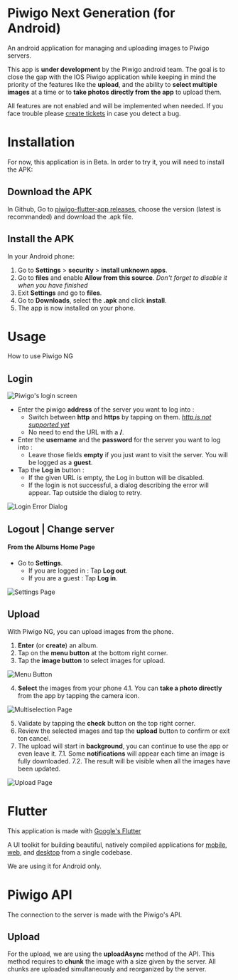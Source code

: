 # Piwigo Next Generation (for Android)

An android application for managing and uploading images to Piwigo servers.

This app is **under development** by the Piwigo android team. The goal is to close the gap with the IOS Piwigo application while keeping in mind the priority of the features like the **upload**, and the ability to **select multiple images** at a time or to **take photos directly from the app** to upload them.

All features are not enabled and will be implemented when needed.
If you face trouble please [create tickets](https://github.com/Piwigo/piwigo-flutter-app/issues/new/choose) in case you detect a bug.


# Installation

For now, this application is in Beta. In order to try it, you will need to install the APK:

## Download the APK

In Github, Go to [piwigo-flutter-app releases](https://github.com/Piwigo/piwigo-flutter-app/releases), choose the version (latest is recommanded) and download the .apk file.

## Install the APK

In your Android phone:
 1. Go to **Settings** > **security** > **install unknown apps**.
 2. Go to **files** and enable **Allow from this source**.
 *Don't forget to disable it when you have finished*
 3. Exit **Settings** and go to **files**.
 4. Go to **Downloads**, select the **.apk** and click **install**.
 6. The app is now installed on your phone.

# Usage

How to use Piwigo NG

## Login
![Piwigo's login screen](https://i.imgur.com/KIX3K2o.png)

 - Enter the piwigo **address** of the server you want to log into :
	 - Switch between **http** and **https** by tapping on them.
*[http is not supported yet](https://flutter.dev/docs/release/breaking-changes/network-policy-ios-android)*
	 - No need to end the URL with a **/**.
 - Enter the **username** and the **password** for the server you want to log into :
	 - Leave those fields **empty** if you just want to visit the server. You will be logged as a **guest**.
 - Tap the **Log in** button :
	 - If the given URL is empty, the Log in button will be disabled.
	 - If the login is not successful, a dialog describing the error will appear. Tap outside the dialog to retry.

![Login Error Dialog](https://i.imgur.com/M1NgMtz.png)

## Logout | Change server

#### From the Albums Home Page
- Go to **Settings**.
	- If you are logged in : Tap **Log out**.
	- If you are a guest : Tap **Log in**.

![Settings Page](https://i.imgur.com/iPOjYRs.png)
## Upload
With Piwigo NG, you can upload images from the phone.
1. **Enter** (or **create**) an album.
2. Tap on the **menu button** at the bottom right corner.
3. Tap the **image button** to select images for upload.

![Menu Button](https://i.imgur.com/TzxBA5c.png)

4. **Select** the images from your phone
	4.1. You can **take a photo directly** from the app by tapping the camera icon.

![Multiselection Page](https://i.imgur.com/Etvq7TE.png)

5. Validate by tapping the **check** button on the top right corner.
6. Review the selected images and tap the **upload** button to confirm or exit ton cancel.
7. The upload will start in **background**, you can continue to use the app or even leave it.
	7.1. Some **notifications** will appear each time an image is fully downloaded.
	7.2. The result will be visible when all the images have been updated.

![Upload Page](https://i.imgur.com/Etvq7TE.png)

# Flutter

This application is made with [Google's Flutter](https://flutter.dev/?gclid=Cj0KCQjwvYSEBhDjARIsAJMn0lj-G1Ly0oznQeMGvyTYBY2TZfxFpkb9WYp4dsyMSwKIUsmTwE-SltIaAsjFEALw_wcB&gclsrc=aw.ds)

A UI toolkit for building beautiful, natively compiled applications for [mobile](https://flutter.dev/docs), [web](https://flutter.dev/web), and [desktop](https://flutter.dev/desktop) from a single codebase.

We are using it for Android only.

# Piwigo API

The connection to the server is made with the Piwigo's API.

## Upload

For the upload, we are using the **uploadAsync** method of the API. This method requires to **chunk** the image with a size given by the server. All chunks are uploaded simultaneously and reorganized by the server.
